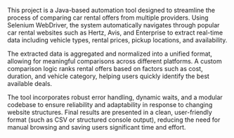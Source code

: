 This project is a Java-based automation tool designed to streamline the process of comparing car rental offers from multiple providers. Using Selenium WebDriver, the system automatically navigates through popular car rental websites such as Hertz, Avis, and Enterprise to extract real-time data including vehicle types, rental prices, pickup locations, and availability.

The extracted data is aggregated and normalized into a unified format, allowing for meaningful comparisons across different platforms. A custom comparison logic ranks rental offers based on factors such as cost, duration, and vehicle category, helping users quickly identify the best available deals.

The tool incorporates robust error handling, dynamic waits, and a modular codebase to ensure reliability and adaptability in response to changing website structures. Final results are presented in a clean, user-friendly format (such as CSV or structured console output), reducing the need for manual browsing and saving users significant time and effort.
